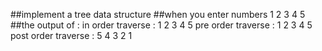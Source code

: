 ##implement a tree data structure
##when you enter numbers 1 2 3 4 5 
##the output of :
in order traverse : 1 2 3 4 5
pre order traverse : 1 2 3 4 5
post order traverse : 5 4 3 2 1